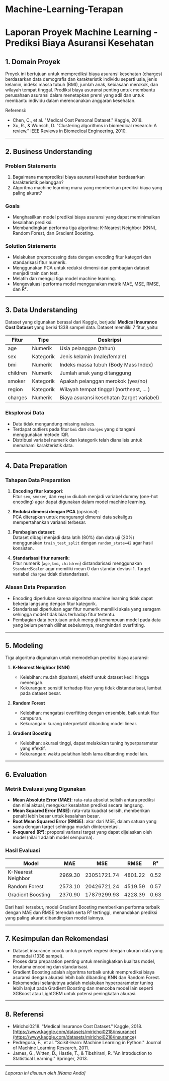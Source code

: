 # Machine-Learning-Terapan

# Laporan Proyek Machine Learning - Prediksi Biaya Asuransi Kesehatan

## 1. Domain Proyek
Proyek ini bertujuan untuk memprediksi biaya asuransi kesehatan (charges) berdasarkan data demografis dan karakteristik individu seperti usia, jenis kelamin, indeks massa tubuh (BMI), jumlah anak, kebiasaan merokok, dan wilayah tempat tinggal. Prediksi biaya asuransi penting untuk membantu perusahaan asuransi dalam menetapkan premi yang adil dan untuk membantu individu dalam merencanakan anggaran kesehatan.

Referensi:  
- Chen, C., et al. "Medical Cost Personal Dataset." Kaggle, 2018.  
- Xu, R., & Wunsch, D. "Clustering algorithms in biomedical research: A review." IEEE Reviews in Biomedical Engineering, 2010.

---

## 2. Business Understanding

### Problem Statements
1. Bagaimana memprediksi biaya asuransi kesehatan berdasarkan karakteristik pelanggan?  
2. Algoritma machine learning mana yang memberikan prediksi biaya yang paling akurat?  

### Goals
- Menghasilkan model prediksi biaya asuransi yang dapat meminimalkan kesalahan prediksi.  
- Membandingkan performa tiga algoritma: K-Nearest Neighbor (KNN), Random Forest, dan Gradient Boosting.  

### Solution Statements
- Melakukan preprocessing data dengan encoding fitur kategori dan standarisasi fitur numerik.  
- Menggunakan PCA untuk reduksi dimensi dan pembagian dataset menjadi train dan test.  
- Melatih dan menguji tiga model machine learning.  
- Mengevaluasi performa model menggunakan metrik MAE, MSE, RMSE, dan R².

---

## 3. Data Understanding

Dataset yang digunakan berasal dari Kaggle, berjudul **Medical Insurance Cost Dataset** yang berisi 1338 sampel data. Dataset memiliki 7 fitur, yaitu:

| Fitur    | Tipe       | Deskripsi                                 |
|----------|------------|-------------------------------------------|
| age      | Numerik    | Usia pelanggan (tahun)                    |
| sex      | Kategorik  | Jenis kelamin (male/female)               |
| bmi      | Numerik    | Indeks massa tubuh (Body Mass Index)      |
| children | Numerik    | Jumlah anak yang ditanggung                |
| smoker   | Kategorik  | Apakah pelanggan merokok (yes/no)          |
| region   | Kategorik  | Wilayah tempat tinggal (northeast, ... ) |
| charges  | Numerik    | Biaya asuransi kesehatan (target variabel)|

### Eksplorasi Data

- Data tidak mengandung missing values.  
- Terdapat outliers pada fitur `bmi` dan `charges` yang ditangani menggunakan metode IQR.  
- Distribusi variabel numerik dan kategorik telah dianalisis untuk memahami karakteristik data.

---

## 4. Data Preparation

### Tahapan Data Preparation
1. **Encoding fitur kategori**:  
   Fitur `sex`, `smoker`, dan `region` diubah menjadi variabel dummy (one-hot encoding) agar dapat digunakan dalam model machine learning.

2. **Reduksi dimensi dengan PCA** (opsional):  
   PCA diterapkan untuk mengurangi dimensi data sekaligus mempertahankan variansi terbesar.

3. **Pembagian dataset**:  
   Dataset dibagi menjadi data latih (80%) dan data uji (20%) menggunakan `train_test_split` dengan `random_state=42` agar hasil konsisten.

4. **Standarisasi fitur numerik**:  
   Fitur numerik (`age`, `bmi`, `children`) distandarisasi menggunakan `StandardScaler` agar memiliki mean 0 dan standar deviasi 1. Target variabel `charges` tidak distandarisasi.

### Alasan Data Preparation
- Encoding diperlukan karena algoritma machine learning tidak dapat bekerja langsung dengan fitur kategorik.  
- Standarisasi diperlukan agar fitur numerik memiliki skala yang seragam sehingga model tidak bias terhadap fitur tertentu.  
- Pembagian data bertujuan untuk menguji kemampuan model pada data yang belum pernah dilihat sebelumnya, menghindari overfitting.

---

## 5. Modeling

Tiga algoritma digunakan untuk memodelkan prediksi biaya asuransi:

1. **K-Nearest Neighbor (KNN)**  
   - Kelebihan: mudah dipahami, efektif untuk dataset kecil hingga menengah.  
   - Kekurangan: sensitif terhadap fitur yang tidak distandarisasi, lambat pada dataset besar.

2. **Random Forest**  
   - Kelebihan: mengatasi overfitting dengan ensemble, baik untuk fitur campuran.  
   - Kekurangan: kurang interpretatif dibanding model linear.

3. **Gradient Boosting**  
   - Kelebihan: akurasi tinggi, dapat melakukan tuning hyperparameter yang efektif.  
   - Kekurangan: waktu pelatihan lebih lama dibanding model lain.

---

## 6. Evaluation

### Metrik Evaluasi yang Digunakan
- **Mean Absolute Error (MAE)**: rata-rata absolut selisih antara prediksi dan nilai aktual, mengukur kesalahan prediksi secara langsung.  
- **Mean Squared Error (MSE)**: rata-rata kuadrat selisih, memberikan penalti lebih besar untuk kesalahan besar.  
- **Root Mean Squared Error (RMSE)**: akar dari MSE, dalam satuan yang sama dengan target sehingga mudah diinterpretasi.  
- **R-squared (R²)**: proporsi variansi target yang dapat dijelaskan oleh model (nilai 1 adalah model sempurna).

### Hasil Evaluasi

| Model             | MAE       | MSE          | RMSE      | R²       |
|-------------------|-----------|--------------|-----------|----------|
| K-Nearest Neighbor| 2969.30   | 23051721.74  | 4801.22   | 0.52     |
| Random Forest     | 2573.10   | 20426721.24  | 4519.59   | 0.57     |
| Gradient Boosting | 2370.90   | 17879299.93  | 4228.39   | 0.63     |

Dari hasil tersebut, model Gradient Boosting memberikan performa terbaik dengan MAE dan RMSE terendah serta R² tertinggi, menandakan prediksi yang paling akurat dibandingkan model lainnya.

---

## 7. Kesimpulan dan Rekomendasi

- Dataset insurance cocok untuk proyek regresi dengan ukuran data yang memadai (1338 sampel).  
- Proses data preparation penting untuk meningkatkan kualitas model, terutama encoding dan standarisasi.  
- Gradient Boosting adalah algoritma terbaik untuk memprediksi biaya asuransi dengan akurasi lebih baik dibanding KNN dan Random Forest.  
- Rekomendasi selanjutnya adalah melakukan hyperparameter tuning lebih lanjut pada Gradient Boosting dan mencoba model lain seperti XGBoost atau LightGBM untuk potensi peningkatan akurasi.

---

## 8. Referensi

- Mirichoi0218. "Medical Insurance Cost Dataset." Kaggle, 2018. [https://www.kaggle.com/datasets/mirichoi0218/insurance](https://www.kaggle.com/datasets/mirichoi0218/insurance)  
- Pedregosa, F., et al. "Scikit-learn: Machine Learning in Python." Journal of Machine Learning Research, 2011.  
- James, G., Witten, D., Hastie, T., & Tibshirani, R. "An Introduction to Statistical Learning." Springer, 2013.

---

*Laporan ini disusun oleh [Nama Anda]*


